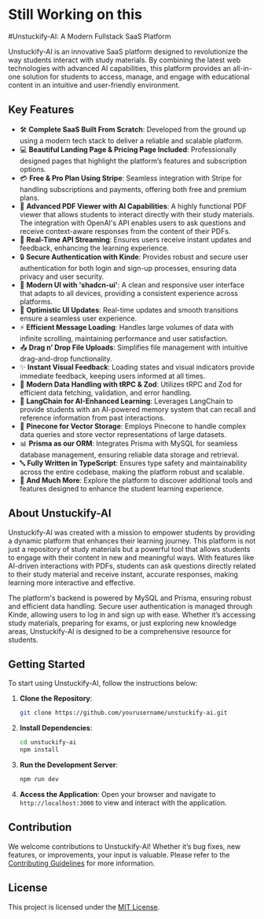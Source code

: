 # Still Working on this 
#Unstuckify-AI: A Modern Fullstack SaaS Platform


Unstuckify-AI is an innovative SaaS platform designed to revolutionize the way students interact with study materials. By combining the latest web technologies with advanced AI capabilities, this platform provides an all-in-one solution for students to access, manage, and engage with educational content in an intuitive and user-friendly environment.

## Key Features

- 🛠️ **Complete SaaS Built From Scratch**: Developed from the ground up using a modern tech stack to deliver a reliable and scalable platform.
- 💻 **Beautiful Landing Page & Pricing Page Included**: Professionally designed pages that highlight the platform’s features and subscription options.
- 💳 **Free & Pro Plan Using Stripe**: Seamless integration with Stripe for handling subscriptions and payments, offering both free and premium plans.
- 📄 **Advanced PDF Viewer with AI Capabilities**: A highly functional PDF viewer that allows students to interact directly with their study materials. The integration with OpenAI's API enables users to ask questions and receive context-aware responses from the content of their PDFs.
- 🔄 **Real-Time API Streaming**: Ensures users receive instant updates and feedback, enhancing the learning experience.
- 🔒 **Secure Authentication with Kinde**: Provides robust and secure user authentication for both login and sign-up processes, ensuring data privacy and user security.
- 🎨 **Modern UI with 'shadcn-ui'**: A clean and responsive user interface that adapts to all devices, providing a consistent experience across platforms.
- 🚀 **Optimistic UI Updates**: Real-time updates and smooth transitions ensure a seamless user experience.
- ⚡ **Efficient Message Loading**: Handles large volumes of data with infinite scrolling, maintaining performance and user satisfaction.
- 📤 **Drag n’ Drop File Uploads**: Simplifies file management with intuitive drag-and-drop functionality.
- ✨ **Instant Visual Feedback**: Loading states and visual indicators provide immediate feedback, keeping users informed at all times.
- 🔧 **Modern Data Handling with tRPC & Zod**: Utilizes tRPC and Zod for efficient data fetching, validation, and error handling.
- 🧠 **LangChain for AI-Enhanced Learning**: Leverages LangChain to provide students with an AI-powered memory system that can recall and reference information from past interactions.
- 🌲 **Pinecone for Vector Storage**: Employs Pinecone to handle complex data queries and store vector representations of large datasets.
- 📊 **Prisma as our ORM**: Integrates Prisma with MySQL for seamless database management, ensuring reliable data storage and retrieval.
- 🔤 **Fully Written in TypeScript**: Ensures type safety and maintainability across the entire codebase, making the platform robust and scalable.
- 🎁 **And Much More**: Explore the platform to discover additional tools and features designed to enhance the student learning experience.

## About Unstuckify-AI

Unstuckify-AI was created with a mission to empower students by providing a dynamic platform that enhances their learning journey. This platform is not just a repository of study materials but a powerful tool that allows students to engage with their content in new and meaningful ways. With features like AI-driven interactions with PDFs, students can ask questions directly related to their study material and receive instant, accurate responses, making learning more interactive and effective.

The platform's backend is powered by MySQL and Prisma, ensuring robust and efficient data handling. Secure user authentication is managed through Kinde, allowing users to log in and sign up with ease. Whether it’s accessing study materials, preparing for exams, or just exploring new knowledge areas, Unstuckify-AI is designed to be a comprehensive resource for students.

## Getting Started

To start using Unstuckify-AI, follow the instructions below:

1. **Clone the Repository**:
   ```bash
   git clone https://github.com/yourusername/unstuckify-ai.git
   ```
2. **Install Dependencies**:
   ```bash
   cd unstuckify-ai
   npm install
   ```
3. **Run the Development Server**:
   ```bash
   npm run dev
   ```
4. **Access the Application**: Open your browser and navigate to `http://localhost:3000` to view and interact with the application.

## Contribution

We welcome contributions to Unstuckify-AI! Whether it’s bug fixes, new features, or improvements, your input is valuable. Please refer to the [Contributing Guidelines](CONTRIBUTING.md) for more information.

## License

This project is licensed under the [MIT License](LICENSE).
